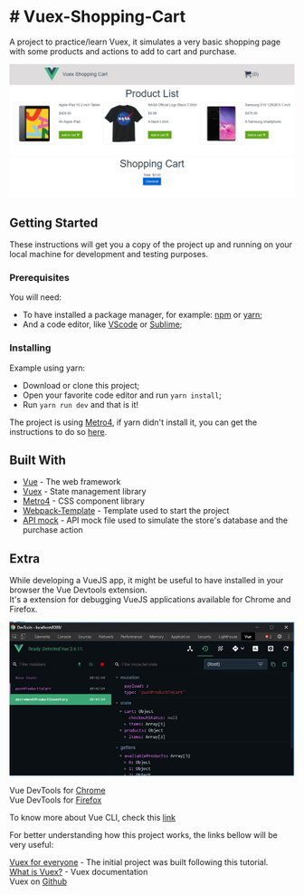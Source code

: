 # # Vuex-Shopping-Cart

A project to practice/learn Vuex, it simulates a very basic shopping page with some products and actions to add to cart and purchase.  

<p align="center">
  <img src="./src/assets/images/readme/vuex-shopping-cart.jpg" alt="Vuex Shopping Cart" width="738">
</p>

## Getting Started

These instructions will get you a copy of the project up and running on your local machine for development and testing purposes.

### Prerequisites

You will need:  
* To have installed a package manager, for example: [npm](https://www.npmjs.com/) or [yarn](https://www.yarnpkg.com);  
* And a code editor, like [VScode](https://code.visualstudio.com) or [Sublime](https://sublimetext.com);

### Installing

Example using yarn:  

* Download or clone this project;  
* Open your favorite code editor and run `yarn install`;  
* Run `yarn run dev` and that is it!

The project is using [Metro4](https://metroui.org.ua/), if yarn didn't install it, you can get the instructions to do so [here](https://metroui.org.ua/vuejs.html).  

## Built With

* [Vue](https://vuejs.org/) - The web framework
* [Vuex](https://vuex.vuejs.org/) - State management library
* [Metro4](https://metroui.org.ua/) - CSS component library
* [Webpack-Template](https://github.com/vuejs/vuex/tree/dev/examples/shopping-cart) - Template used to start the project
* [API mock](https://github.com/vuejs/vuex/tree/dev/examples/shopping-cart/api) - API mock file used to simulate the store's database and the purchase action

## Extra  

While developing a VueJS app, it might be useful to have installed in your browser the Vue Devtools extension.  
It's a extension for debugging VueJS applications available for Chrome and Firefox.

<p align="center">
  <img src="./src/assets/images/readme/vue-devtools.jpg" alt="Vuex Shopping Cart" width="738">
</p>

Vue DevTools for [Chrome](https://chrome.google.com/webstore/detail/vuejs-devtools/nhdogjmejiglipccpnnnanhbledajbpd?hl=en)  
Vue DevTools for [Firefox](https://addons.mozilla.org/en-US/firefox/addon/vue-js-devtools/)

To know more about Vue CLI, check this [link](https://br.vuejs.org/v2/guide/installation.html#CLI)

For better understanding how this project works, the links bellow will be very useful:  

[Vuex for everyone](https://vueschool.io/courses/vuex-for-everyone) - The initial project was built following this tutorial.  
[What is Vuex?](https://vuex.vuejs.org/) - Vuex documentation  
Vuex on [Github](https://github.com/vuejs/vuex)